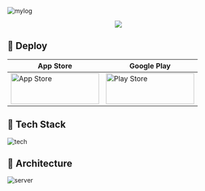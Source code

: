 ![mylog](https://github.com/InKyoJeong/TIL/assets/48676844/775106fb-c9e7-4514-9722-89df7414dd1f)

<p align="center">
  <img src="https://img.shields.io/badge/release-v1.3.0-pink?style=flat" /> 
</p>

## 📌 Deploy

| App Store                                                                                                                                                                                                                              | Google Play                                                                                                                                                                                                                                               |
| -------------------------------------------------------------------------------------------------------------------------------------------------------------------------------------------------------------------------------------- | --------------------------------------------------------------------------------------------------------------------------------------------------------------------------------------------------------------------------------------------------------- |
| <a href="https://apps.apple.com/kr/app/id6449976767"><img alt="App Store" src="https://github-production-user-asset-6210df.s3.amazonaws.com/48676844/244942281-f73d38a6-7983-4d33-ae27-c48fa43cb076.png" height="70" width="200"/></a> | <a href="https://play.google.com/store/apps/details?id=com.ingg.mylog"><img alt="Play Store" src="https://github-production-user-asset-6210df.s3.amazonaws.com/48676844/244944937-a25936c3-223a-44a2-90c2-943a30513bbb.png" height="70" width="200"/></a> |

## 📌 Tech Stack

![tech](https://github-production-user-asset-6210df.s3.amazonaws.com/48676844/244952901-8cf01009-788a-4feb-9b8e-0ec3c1a37b45.png?X-Amz-Algorithm=AWS4-HMAC-SHA256&X-Amz-Credential=AKIAIWNJYAX4CSVEH53A%2F20230611%2Fus-east-1%2Fs3%2Faws4_request&X-Amz-Date=20230611T164514Z&X-Amz-Expires=300&X-Amz-Signature=ea6a36eb0cb1cfad525271de693b89ab51966723134c83beb0ff350a23cac67c&X-Amz-SignedHeaders=host&actor_id=48676844&key_id=0&repo_id=607555602)

## 📌 Architecture

![server](https://github-production-user-asset-6210df.s3.amazonaws.com/48676844/244952924-d7e600f6-3559-4d73-a2f2-c99eb39615ba.png?X-Amz-Algorithm=AWS4-HMAC-SHA256&X-Amz-Credential=AKIAIWNJYAX4CSVEH53A%2F20230611%2Fus-east-1%2Fs3%2Faws4_request&X-Amz-Date=20230611T164536Z&X-Amz-Expires=300&X-Amz-Signature=322f7bd99bdf41bbad13daf7959316d56b154abec872981502672ea9e32e4146&X-Amz-SignedHeaders=host&actor_id=48676844&key_id=0&repo_id=607555602)
